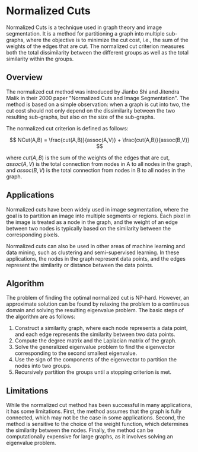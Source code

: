 # Normalized Cuts

Normalized Cuts is a technique used in graph theory and image segmentation. It is a method for partitioning a graph into multiple sub-graphs, where the objective is to minimize the cut cost, i.e., the sum of the weights of the edges that are cut. The normalized cut criterion measures both the total dissimilarity between the different groups as well as the total similarity within the groups.

## Overview

The normalized cut method was introduced by Jianbo Shi and Jitendra Malik in their 2000 paper "Normalized Cuts and Image Segmentation". The method is based on a simple observation: when a graph is cut into two, the cut cost should not only depend on the dissimilarity between the two resulting sub-graphs, but also on the size of the sub-graphs. 

The normalized cut criterion is defined as follows:


$$
 NCut(A,B) = \frac{cut(A,B)}{assoc(A,V)} + \frac{cut(A,B)}{assoc(B,V)} 
$$


where $cut(A,B)$ is the sum of the weights of the edges that are cut, $assoc(A,V)$ is the total connection from nodes in A to all nodes in the graph, and $assoc(B,V)$ is the total connection from nodes in B to all nodes in the graph.

## Applications

Normalized cuts have been widely used in image segmentation, where the goal is to partition an image into multiple segments or regions. Each pixel in the image is treated as a node in the graph, and the weight of an edge between two nodes is typically based on the similarity between the corresponding pixels.

Normalized cuts can also be used in other areas of machine learning and data mining, such as clustering and semi-supervised learning. In these applications, the nodes in the graph represent data points, and the edges represent the similarity or distance between the data points.

## Algorithm

The problem of finding the optimal normalized cut is NP-hard. However, an approximate solution can be found by relaxing the problem to a continuous domain and solving the resulting eigenvalue problem. The basic steps of the algorithm are as follows:

1. Construct a similarity graph, where each node represents a data point, and each edge represents the similarity between two data points.
2. Compute the degree matrix and the Laplacian matrix of the graph.
3. Solve the generalized eigenvalue problem to find the eigenvector corresponding to the second smallest eigenvalue.
4. Use the sign of the components of the eigenvector to partition the nodes into two groups.
5. Recursively partition the groups until a stopping criterion is met.

## Limitations

While the normalized cut method has been successful in many applications, it has some limitations. First, the method assumes that the graph is fully connected, which may not be the case in some applications. Second, the method is sensitive to the choice of the weight function, which determines the similarity between the nodes. Finally, the method can be computationally expensive for large graphs, as it involves solving an eigenvalue problem.
